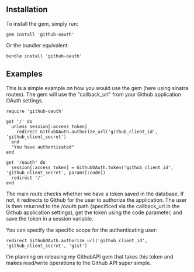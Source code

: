 Installation
------------

To install the gem, simply run:

    gem install 'github-oauth'

Or the bundler equivalent:

    bundle install 'github-oauth'

Examples
--------

This is a simple example on how you would use the gem (here using sinatra routes). The gem will use the "callback_url" from your Github application OAuth settings.

    require 'github-oauth'    

    get '/' do
      unless session[:access_token]
        redirect GithubOAuth.authorize_url('github_client_id', 'github_client_secret')
      end
      "You have authenticated"
    end

    get '/oauth' do
      session[:access_token] = GithubOAuth.token('github_client_id', 'github_client_secret', params[:code])
      redirect '/'
    end
    
The main route checks whether we have a token saved in the database. If not, it redirects to Github for the user to authorize the application.
The user is then returned to the /oauth path (specificed via the callback_url in the Github application settings), get the token using the code parameter, and save the token in a session variable.

You can specify the specific scope for the authenticating user:

    redirect GithubOAuth.authorize_url('github_client_id', 'github_client_secret', 'gist')

I'm planning on releasing my GithubAPI gem that takes this token and makes read/write operations to the Github API super simple.
